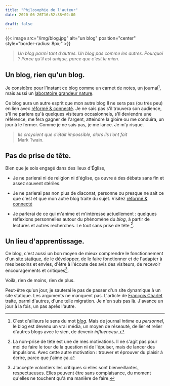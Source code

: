 ```yaml
---
title: "Philosophie de l'auteur"
date: 2020-06-26T16:52:38+02:00

draft: false
---
```

{{< image src="/img/blog.jpg" alt="un blog" position="center" style="border-radius: 8px;" >}}

> *Un blog parmi tant d'autres. Un blog pas comme les autres. Pourquoi ? Parce qu'il est unique, parce que c'est le mien.*

## Un blog, rien qu'un blog.

Je considère pour l'instant ce blog comme un carnet de notes, un journal[^1], mais aussi un [laboratoire grandeur nature](/about/#des-projets-avec-et-sans-lendemains).

[^1]: C'est d'ailleurs le sens du mot [*blog*](https://www.journaldunet.fr/web-tech/dictionnaire-du-webmastering/1203251-blog-definition-et-acteurs/). Mais de journal *intime* ou *personnel*, le blog est devenu un vrai média, un moyen de réseauté, de lier et relier d'autres blogs avec le sien, de devenir *influenceur*.

Ce blog aura un autre esprit que mon autre blog Il ne sera pas (ou très peu) en lien avec [réformé & connecté](https://jeanmarcleresche.ch). Je ne sais pas s'il trouvera son audience, s'il ne parlera qu'à quelques visiteurs occasionnels, s'il deviendra une référence, me fera gagner de l'argent, atteindre la gloire ou me conduira, un jour à le fermer. Comme je ne sais pas, je me lance. Je m'y risque.

> *Ils croyaient que c'était impossible, alors ils l'ont fait*  
Mark Twain.

## Pas de prise de tête.

Bien que je sois engagé dans des lieux d'Église, 

+ Je ne parlerai ni de religion ni d'église, ça ouvre à des débats sans fin et assez souvent stériles.

+ Je ne parlerai pas non plus de diaconat, personne ou presque ne sait ce que c'est et que mon autre blog traite du sujet. Visitez [réformé & connecté](https://jeanmarcleresche.ch)

+ Je parlerai de ce qui m'anime et m'intéresse actuellement : quelques réflexions personnelles autour du phénomène du *blog*, à partir de lectures et autres recherches. Le tout sans prise de tête [^2].

[^2]: La non-prise de tête est une de mes motivations. Il ne s'agit pas pour moi de faire le tour de la question ni de l'épuiser, mais de lancer des impulsions. Avec cette autre motivation : trouver et éprouver du plaisir à écrire, parce que j'aime ça.


## Un lieu d'apprentissage.

Ce blog, c'est aussi un bon moyen de mieux comprendre le fonctionnement d'un [site statique](https://bearstech.com/societe/blog/dynamiqueless-ou-le-retour-du-statique/), de le développer, de le faire fonctionner et de l'adapter à mes besoins et envies, d'être à l'écoute des avis des visiteurs, de recevoir encouragements et critiques[^3].

[^3]: J'accepte volontiers les critiques si elles sont bienveillantes, respectueuses. Elles peuvent être sans complaisance, du moment qu'elles ne touchent qu'à ma manière de faire.

Voilà, rien de moins, rien de plus.

Peut-être qu'un jour, je sauterai le pas de passer d'un site dynamique à un site statique. Les arguments ne manquent pas. L'article de [François Charlet](https://francoischarlet.ch/2020/jai-quitte-wordpress-pour-hugo/) traite, parmi d'autres, d'une telle migration. Je n'en suis pas là. J'avance un jour à la fois, un pas après l'autre.
